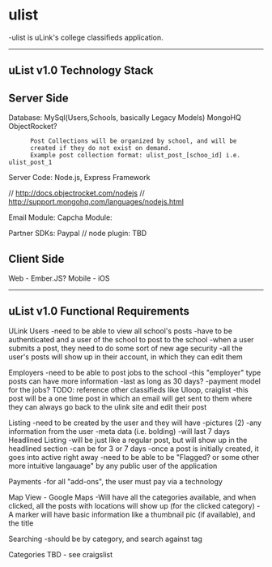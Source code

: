 ulist
=====

-ulist is uLink's college classifieds application.

-----------------------------
uList v1.0 Technology Stack
-----------------------------

Server Side
-------------
Database: MySql(Users,Schools, basically Legacy Models)
  	  MongoHQ
		  ObjectRocket? 

		  Post Collections will be organized by school, and will be 
		  created if they do not exist on demand.
		  Example post collection format: ulist_post_[schoo_id] i.e. ulist_post_1

Server Code: Node.js, Express Framework

// http://docs.objectrocket.com/nodejs
// http://support.mongohq.com/languages/nodejs.html

Email Module:
Capcha Module:

Partner SDKs: Paypal 
// node plugin: TBD

Client Side
-------------
Web - Ember.JS?
Mobile - iOS

----------------------------------
uList v1.0 Functional Requirements
----------------------------------

ULink Users
-need to be able to view all school's posts
-have to be authenticated and a user of the school to post to the school
-when a user submits a post, they need to do some sort of new age security
-all the user's posts will show up in their account, in which they can edit them  

Employers
-need to be able to post jobs to the school
-this "employer" type posts can have more information
  -last as long as 30 days? 
	-payment model for the jobs? TODO: reference other classifieds like Uloop, craiglist
-this post will be a one time post in which an email will get sent to them where they can 
	always go back to the ulink site and edit their post

Listing
-need to be created by the user and they will have
	-pictures (2)
	-any information from the user
	-meta data (i.e. bolding)
	-will last 7 days
Headlined Listing
-will be just like a regular post, but will show up in the headlined section
	-can be for 3 or 7 days 
-once a post is initially created, it goes into active right away
-need to be able to be "Flagged? or some other more intuitive langauage" by any public user of the application

Payments
-for all "add-ons", the user must pay via a technology

Map View - Google Maps
-Will have all the categories available, and when clicked, all the posts with 
locations will show up (for the clicked category)
-A marker will have basic information like a thumbnail pic (if available), and
the title


Searching
-should be by category, and search against tag

Categories
TBD - see craigslist



